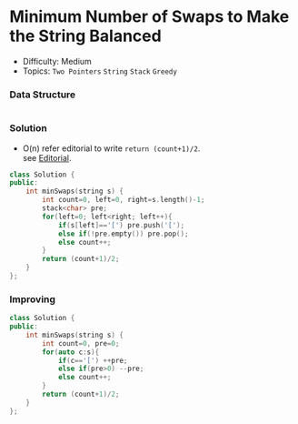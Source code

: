 # Minimum Number of Swaps to Make the String Balanced
- Difficulty: Medium
- Topics: `Two Pointers` `String` `Stack` `Greedy`

### Data Structure
``` cpp
```

### Solution
- O(n)
refer editorial to write `return (count+1)/2`.  
see [Editorial](https://leetcode.com/problems/minimum-number-of-swaps-to-make-the-string-balanced/editorial).

``` cpp
class Solution {
public:
    int minSwaps(string s) {
        int count=0, left=0, right=s.length()-1;
        stack<char> pre;
        for(left=0; left<right; left++){
            if(s[left]=='[') pre.push('[');
            else if(!pre.empty()) pre.pop();
            else count++;
        }
        return (count+1)/2;
    }
};
```

### Improving
``` cpp
class Solution {
public:
    int minSwaps(string s) {
        int count=0, pre=0;
        for(auto c:s){
            if(c=='[') ++pre;
            else if(pre>0) --pre;
            else count++;
        }
        return (count+1)/2;
    }
};
```